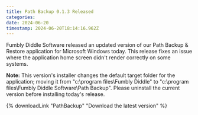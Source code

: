 ```yaml
---
title: Path Backup 0.1.3 Released
categories: 
date: 2024-06-20
timestamp: 2024-06-20T18:14:16.962Z
---
```


Fumbly Diddle Software released an updated version of our Path Backup & Restore application for Microsoft Windows today. This release fixes an issue where the application home screen didn't render correctly on some systems. 

**Note:** This version's installer changes the default target folder for the application; moving it from "c:\program files\Fumbly Diddle\" to "c:\program files\Fumbly Diddle Software\Path Backup\". Please uninstall the current version before installing today's release.

{% downloadLink "PathBackup" "Download the latest version" %}
